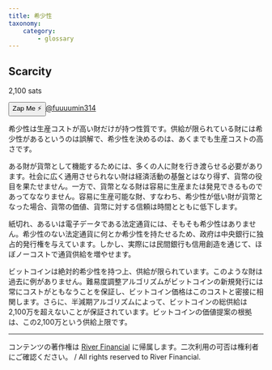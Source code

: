 ```yaml
---
title: 希少性
taxonomy:
    category:
        - glossary
---
```


## Scarcity
2,100 sats

<div><button class="zap-button" data-npub="npub1u3rz86hzjejkh54mg04u20sxe62ps3nhtqy987n6yqv6sx52uhjsnkn4se" data-relays="wss://relay.damus.io,wss://relay.snort.social,wss://nostr.wine,wss://relay.nostr.band">Zap Me ⚡</button><a href="https://twitter.com/fuuuumin314">@fuuuumin314</a></div>

希少性は生産コストが高い財だけが持つ性質です。供給が限られている財には希少性があるというのは誤解で、希少性を決めるのは、あくまでも生産コストの高さです。

ある財が貨幣として機能するためには、多くの人に財を行き渡らせる必要があります。社会に広く通用させられない財は経済活動の基盤とはなり得ず、貨幣の役目を果たせません。一方で、貨幣となる財は容易に生産または発見できるものであってななりません。容易に生産可能な財、すなわち、希少性が低い財が貨幣となった場合、貨幣の価値、貨幣に対する信頼は時間とともに低下します。

紙切れ、あるいは電子データである法定通貨には、そもそも希少性はありません。希少性のない法定通貨に何とか希少性を持たせるため、政府は中央銀行に独占的発行権を与えています。しかし、実際には民間銀行も信用創造を通じて、ほぼノーコストで通貨供給を増やせます。

ビットコインは絶対的希少性を持つ上、供給が限られています。このような財は過去に例がありません。難易度調整アルゴリズムがビットコインの新規発行には常にコストがともなうことを保証し、ビットコイン価格はこのコストと密接に相関します。さらに、半減期アルゴリズムによって、ビットコインの総供給は2,100万を超えないことが保証されています。ビットコインの価値提案の根拠は、この2,100万という供給上限です。

---
コンテンツの著作権は [River Financial](https://river.com/) に帰属します。二次利用の可否は権利者にご確認ください。 / All rights reserved to River Financial.
